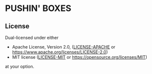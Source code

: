 # PUSHIN' BOXES

## License

Dual-licensed under either

- Apache License, Version 2.0, ([LICENSE-APACHE](LICENSE-APACHE) or https://www.apache.org/licenses/LICENSE-2.0)
- MIT license ([LICENSE-MIT](LICENSE-MIT) or https://opensource.org/licenses/MIT)

at your option.

